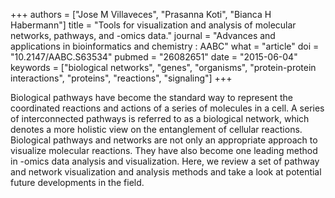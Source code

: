 +++
authors = ["Jose M Villaveces", "Prasanna Koti", "Bianca H Habermann"]
title = "Tools for visualization and analysis of molecular networks, pathways, and -omics data."
journal = "Advances and applications in bioinformatics and chemistry : AABC"
what = "article"
doi = "10.2147/AABC.S63534"
pubmed = "26082651"
date = "2015-06-04"
keywords = ["biological networks", "genes", "organisms", "protein-protein interactions", "proteins", "reactions", "signaling"]
+++

Biological pathways have become the standard way to represent the coordinated reactions and actions of a series of molecules in a cell. A series of interconnected pathways is referred to as a biological network, which denotes a more holistic view on the entanglement of cellular reactions. Biological pathways and networks are not only an appropriate approach to visualize molecular reactions. They have also become one leading method in -omics data analysis and visualization. Here, we review a set of pathway and network visualization and analysis methods and take a look at potential future developments in the field. 